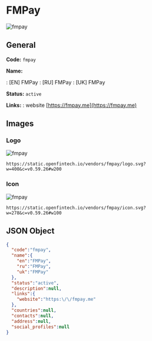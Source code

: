 
# FMPay 
![fmpay](https://static.openfintech.io/vendors/fmpay/logo.svg?w=400&c=v0.59.26#w200)  

## General 
 
**Code:** `fmpay` 
 
**Name:** 
 
:	[EN] FMPay 
:	[RU] FMPay 
:	[UK] FMPay 
 
**Status:** `active` 
 
**Links:** 
: website [https://fmpay.me](https://fmpay.me) 
 

## Images 

### Logo 
 
![fmpay](https://static.openfintech.io/vendors/fmpay/logo.svg?w=400&c=v0.59.26#w200)  

```
https://static.openfintech.io/vendors/fmpay/logo.svg?w=400&c=v0.59.26#w200
```  

### Icon 
 
![fmpay](https://static.openfintech.io/vendors/fmpay/icon.svg?w=278&c=v0.59.26#w100)  

```
https://static.openfintech.io/vendors/fmpay/icon.svg?w=278&c=v0.59.26#w100
```  

## JSON Object 

```json
{
  "code":"fmpay",
  "name":{
    "en":"FMPay",
    "ru":"FMPay",
    "uk":"FMPay"
  },
  "status":"active",
  "description":null,
  "links":{
    "website":"https:\/\/fmpay.me"
  },
  "countries":null,
  "contacts":null,
  "address":null,
  "social_profiles":null
}
```  
